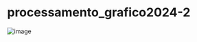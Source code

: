 # processamento_grafico2024-2

![image](https://github.com/user-attachments/assets/867f58d7-4db2-4ae0-86d0-6c294a55e579)
